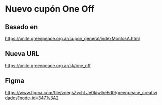 # Nuevo cupón One Off
## Basado en
https://unite.greenpeace.org.ar/cupon_general/indexMontosA.html

## Nueva URL
https://unite.greenpeace.org.ar/sk/one_off

## Figma
https://www.figma.com/file/vnegsZychLJe0kjwlheEd0/greenpeace_creatividades?node-id=347%3A2
